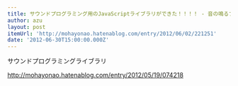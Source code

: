 ```yaml
---
title: サウンドプログラミング用のJavaScriptライブラリができた！！！！ - 音の鳴るブログ
author: azu
layout: post
itemUrl: 'http://mohayonao.hatenablog.com/entry/2012/06/02/221251'
date: '2012-06-30T15:00:00.000Z'
---
```

サウンドプログラミングライブラリ

http://mohayonao.hatenablog.com/entry/2012/05/19/074218
